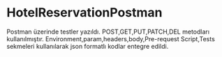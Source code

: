# HotelReservationPostman

Postman üzerinde testler yazıldı.
POST,GET,PUT,PATCH,DEL metodları kullanılmıştır.
Environment,param,headers,body,Pre-request Script,Tests sekmeleri kullanılarak json formatlı kodlar entegre edildi.

